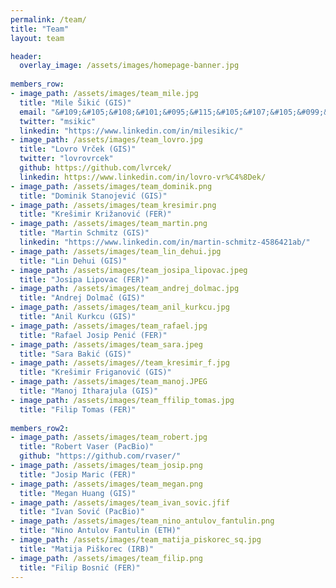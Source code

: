 ```yaml
---
permalink: /team/
title: "Team"
layout: team

header:
  overlay_image: /assets/images/homepage-banner.jpg
  
members_row:
- image_path: /assets/images/team_mile.jpg
  title: "Mile Šikić (GIS)"
  email: "&#109;&#105;&#108;&#101;&#095;&#115;&#105;&#107;&#105;&#099;&#064;&#103;&#105;&#115;&#046;&#097;&#045;&#115;&#116;&#097;&#114;&#046;&#101;&#100;&#117;&#046;&#115;&#103;"
  twitter: "msikic"
  linkedin: "https://www.linkedin.com/in/milesikic/"
- image_path: /assets/images/team_lovro.jpg
  title: "Lovro Vrček (GIS)"
  twitter: "lovrovrcek"
  github: https://github.com/lvrcek/
  linkedin: https://www.linkedin.com/in/lovro-vr%C4%8Dek/
- image_path: /assets/images/team_dominik.png
  title: "Dominik Stanojević (GIS)"
- image_path: /assets/images/team_kresimir.png
  title: "Krešimir Križanović (FER)"
- image_path: /assets/images/team_martin.png
  title: "Martin Schmitz (GIS)"
  linkedin: "https://www.linkedin.com/in/martin-schmitz-4586421ab/"
- image_path: /assets/images/team_lin_dehui.jpg
  title: "Lin Dehui (GIS)"   
- image_path: /assets/images/team_josipa_lipovac.jpeg
  title: "Josipa Lipovac (FER)" 
- image_path: /assets/images/team_andrej_dolmac.jpg
  title: "Andrej Dolmač (GIS)"
- image_path: /assets/images/team_anil_kurkcu.jpg
  title: "Anil Kurkcu (GIS)"
- image_path: /assets/images/team_rafael.jpg
  title: "Rafael Josip Penić (FER)"
- image_path: /assets/images/team_sara.jpeg
  title: "Sara Bakić (GIS)"
- image_path: /assets/images//team_kresimir_f.jpg
  title: "Krešimir Friganović (GIS)"
- image_path: /assets/images/team_manoj.JPEG
  title: "Manoj Itharajula (GIS)"
- image_path: /assets/images/team_ffilip_tomas.jpg
  title: "Filip Tomas (FER)"
  
members_row2:
- image_path: /assets/images/team_robert.jpg
  title: "Robert Vaser (PacBio)"
  github: "https://github.com/rvaser/"
- image_path: /assets/images/team_josip.png
  title: "Josip Maric (FER)"
- image_path: /assets/images/team_megan.png
  title: "Megan Huang (GIS)"
- image_path: /assets/images/team_ivan_sovic.jfif
  title: "Ivan Sović (PacBio)"
- image_path: /assets/images/team_nino_antulov_fantulin.png
  title: "Nino Antulov Fantulin (ETH)"
- image_path: /assets/images/team_matija_piskorec_sq.jpg
  title: "Matija Piškorec (IRB)"
- image_path: /assets/images/team_filip.png
  title: "Filip Bosnić (FER)"
---
```

